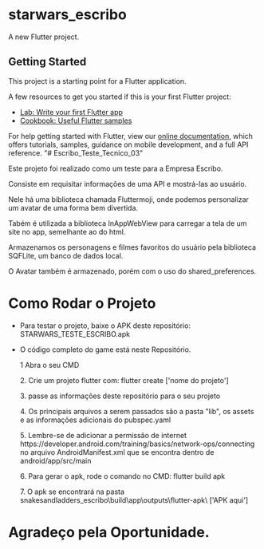 # starwars_escribo

A new Flutter project.

## Getting Started

This project is a starting point for a Flutter application.

A few resources to get you started if this is your first Flutter project:

- [Lab: Write your first Flutter app](https://flutter.dev/docs/get-started/codelab)
- [Cookbook: Useful Flutter samples](https://flutter.dev/docs/cookbook)

For help getting started with Flutter, view our
[online documentation](https://flutter.dev/docs), which offers tutorials,
samples, guidance on mobile development, and a full API reference.
"# Escribo_Teste_Tecnico_03" 

<p>Este projeto foi realizado como um teste para a Empresa Escribo.</p>
<p>Consiste em requisitar informações de uma API e mostrá-las ao usuário.</p>
<p>Nele há uma biblioteca chamada Fluttermoji, onde podemos personalizar um avatar de uma forma bem divertida.</p>
<p>Tabém é utilizada a biblioteca InAppWebView para carregar a tela de um site no app, semelhante ao <frame> do html.</p>
<p>Armazenamos os personagens e filmes favoritos do usuário pela biblioteca SQFLite, um banco de dados local.</p>
<p>O Avatar também é armazenado, porém com o uso do shared_preferences.</p>


# Como Rodar o Projeto

- Para testar o projeto, baixe o APK deste repositório: STARWARS_TESTE_ESCRIBO.apk

- O código completo do game está neste Repositório.
    <p>1 Abra o seu CMD</p>
    <p>2. Crie um projeto flutter com: flutter create ['nome do projeto']</p>
    <p>3. passe as informações deste repositório para o seu projeto</p>
    <p>4. Os principais arquivos a serem passados são a pasta "lib", os assets e as informações adicionais do pubspec.yaml</p>
    <p>5. Lembre-se de adicionar a permissão de internet https://developer.android.com/training/basics/network-ops/connecting no arquivo AndroidManifest.xml que se encontra dentro de android/app/src/main</p>
    
    <p>6. Para gerar o apk, rode o comando no CMD: flutter build apk</p>
    <p>7. O apk se encontrará na pasta snakesandladders_escribo\build\app\outputs\flutter-apk\ ['APK aqui']</p>


# Agradeço pela Oportunidade.

